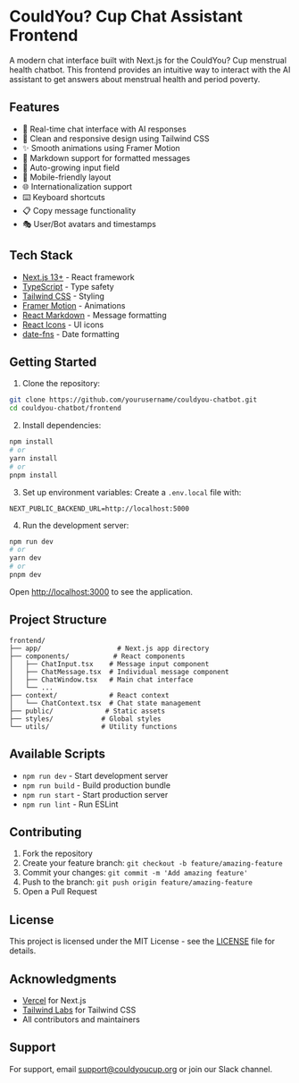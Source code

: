# CouldYou? Cup Chat Assistant Frontend

A modern chat interface built with Next.js for the CouldYou? Cup menstrual health chatbot. This frontend provides an intuitive way to interact with the AI assistant to get answers about menstrual health and period poverty.

## Features

- 💬 Real-time chat interface with AI responses
- 🎨 Clean and responsive design using Tailwind CSS
- ✨ Smooth animations using Framer Motion
- 📝 Markdown support for formatted messages
- 🔄 Auto-growing input field
- 📱 Mobile-friendly layout
- 🌐 Internationalization support
- ⌨️ Keyboard shortcuts
- 📋 Copy message functionality
- 🎭 User/Bot avatars and timestamps

## Tech Stack

- [Next.js 13+](https://nextjs.org/) - React framework
- [TypeScript](https://www.typescriptlang.org/) - Type safety
- [Tailwind CSS](https://tailwindcss.com/) - Styling
- [Framer Motion](https://www.framer.com/motion/) - Animations
- [React Markdown](https://github.com/remarkjs/react-markdown) - Message formatting
- [React Icons](https://react-icons.github.io/react-icons/) - UI icons
- [date-fns](https://date-fns.org/) - Date formatting

## Getting Started

1. Clone the repository:
```bash
git clone https://github.com/yourusername/couldyou-chatbot.git
cd couldyou-chatbot/frontend
```

2. Install dependencies:
```bash
npm install
# or
yarn install
# or
pnpm install
```

3. Set up environment variables:
Create a `.env.local` file with:
```
NEXT_PUBLIC_BACKEND_URL=http://localhost:5000
```

4. Run the development server:
```bash
npm run dev
# or
yarn dev
# or
pnpm dev
```

Open [http://localhost:3000](http://localhost:3000) to see the application.

## Project Structure

```
frontend/
├── app/                   # Next.js app directory
├── components/           # React components
│   ├── ChatInput.tsx    # Message input component
│   ├── ChatMessage.tsx  # Individual message component
│   ├── ChatWindow.tsx   # Main chat interface
│   └── ...
├── context/             # React context
│   └── ChatContext.tsx  # Chat state management
├── public/             # Static assets
├── styles/            # Global styles
└── utils/             # Utility functions
```

## Available Scripts

- `npm run dev` - Start development server
- `npm run build` - Build production bundle
- `npm run start` - Start production server
- `npm run lint` - Run ESLint

## Contributing

1. Fork the repository
2. Create your feature branch: `git checkout -b feature/amazing-feature`
3. Commit your changes: `git commit -m 'Add amazing feature'`
4. Push to the branch: `git push origin feature/amazing-feature`
5. Open a Pull Request

## License

This project is licensed under the MIT License - see the [LICENSE](LICENSE) file for details.

## Acknowledgments

- [Vercel](https://vercel.com) for Next.js
- [Tailwind Labs](https://tailwindcss.com) for Tailwind CSS
- All contributors and maintainers

## Support

For support, email support@couldyoucup.org or join our Slack channel.
